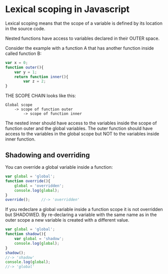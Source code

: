 # Lexical scoping in Javascript
Lexical scoping means that the scope of a variable is defined by its location in the source code.

Nested functions have access to variables declared in their OUTER space.

Consider the example with a function A that has another function inside called function B:
```js
var x = 0;
function outer(){
	var y = 1;
	return function inner(){
		var z = 2;
}
```
THE SCOPE CHAIN looks like this: 
```
Global scope 
	-> scope of function outer
		-> scope of function inner 
```
The nested inner should have access to the variables inside the scope of function outer and the global variables. The outer function should have access to the variables in the global scope but NOT to the variables inside inner function.

## Shadowing and overriding
You can override a global variable inside a function:
```js
var global = 'global';
function override(){
	global = 'overridden';
	console.log(global);
}
override();		//-> 'overridden'
```
If you redeclare a global variable inside a function scope it is not overridden but SHADOWED. By re-declaring a variable with the same name as in the outer scope a new variable is created with a different value.
```js
var global = 'global';
function shadow(){
	var global = 'shadow';
	console.log(global);
}
shadow();			
//-> 'shadow'
console.log(global);	
//-> 'global'
```